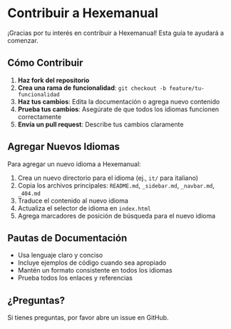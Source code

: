 # Contribuir a Hexemanual

¡Gracias por tu interés en contribuir a Hexemanual! Esta guía te ayudará a comenzar.

## Cómo Contribuir

1. **Haz fork del repositorio**
2. **Crea una rama de funcionalidad**: `git checkout -b feature/tu-funcionalidad`
3. **Haz tus cambios**: Edita la documentación o agrega nuevo contenido
4. **Prueba tus cambios**: Asegúrate de que todos los idiomas funcionen correctamente
5. **Envía un pull request**: Describe tus cambios claramente

## Agregar Nuevos Idiomas

Para agregar un nuevo idioma a Hexemanual:

1. Crea un nuevo directorio para el idioma (ej., `it/` para italiano)
2. Copia los archivos principales: `README.md`, `_sidebar.md`, `_navbar.md`, `_404.md`
3. Traduce el contenido al nuevo idioma
4. Actualiza el selector de idioma en `index.html`
5. Agrega marcadores de posición de búsqueda para el nuevo idioma

## Pautas de Documentación

- Usa lenguaje claro y conciso
- Incluye ejemplos de código cuando sea apropiado
- Mantén un formato consistente en todos los idiomas
- Prueba todos los enlaces y referencias

## ¿Preguntas?

Si tienes preguntas, por favor abre un issue en GitHub.